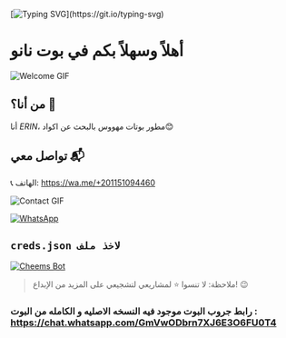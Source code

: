 [![Typing SVG](https://readme-typing-svg.demolab.com?font=Fira+Code&pause=1000&color=00CB22&width=435&lines=بوت+نانو+بوت+قابل+للتطوير;كل+شي+غير+مشفر+استمتع+وشكرا+لك+%A3;%5B+ارين+هو+المطور+تدعمه+لاتنسى+%5D_)](https://git.io/typing-svg)

# أهلاً وسهلاً بكم في  بوت نانو
![Welcome GIF](https://i.imgur.com/GYQR6dx.jpeg)

## من أنا؟ 🤔
أنا *ERIN*، مطور بوتات مهووس بالبحث عن اكواد😊

## تواصل معي 📬
📞 الهاتف: https://wa.me/+201151094460  

![Contact GIF]([https://media1.tenor.com/m/Q6rgr_3z9W0AAAAC/kiss.gif](https://c.tenor.com/D2H0hPltOdYAAAAM/golden-boy-fake-keyboard-programing-coding-paper-book.gif))

[![WhatsApp](https://img.shields.io/badge/قناة-25D366?style=for-the-badge&logo=whatsapp&logoColor=white)](https://whatsapp.com/channel/0029VaiUhw5BFLgV89U3rT18)

## `creds.json لاخذ ملف`
[![Cheems Bot](https://repl.it/badge/github/quiec/whatsasena)](https://replit.com/@boudysaid7/Nano-Session)
> ملاحظة: لا تنسوا ⭐ لمشاريعي لتشجيعي على المزيد من الإبداع! 😉
### رابط جروب البوت موجود فيه النسخه الاصليه و الكامله من البوت : https://chat.whatsapp.com/GmVwODbrn7XJ6E3O6FU0T4
